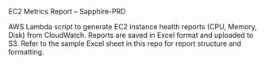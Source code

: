 EC2 Metrics Report – Sapphire-PRD

AWS Lambda script to generate EC2 instance health reports (CPU, Memory, Disk) from CloudWatch. Reports are saved in Excel format and uploaded to S3. Refer to the sample Excel sheet in this repo for report structure and formatting.
